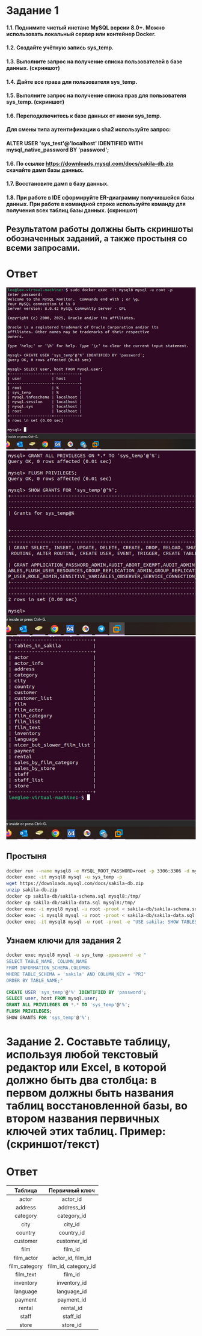 # Задание 1
#### 1.1. Поднимите чистый инстанс MySQL версии 8.0+. Можно использовать локальный сервер или контейнер Docker.
#### 1.2. Создайте учётную запись sys_temp.
#### 1.3. Выполните запрос на получение списка пользователей в базе данных. (скриншот)
#### 1.4. Дайте все права для пользователя sys_temp.
#### 1.5. Выполните запрос на получение списка прав для пользователя sys_temp. (скриншот)
#### 1.6. Переподключитесь к базе данных от имени sys_temp.
#### Для смены типа аутентификации с sha2 используйте запрос:
#### ALTER USER 'sys_test'@'localhost' IDENTIFIED WITH mysql_native_password BY 'password';
#### 1.6. По ссылке https://downloads.mysql.com/docs/sakila-db.zip скачайте дамп базы данных.
#### 1.7. Восстановите дамп в базу данных.
#### 1.8. При работе в IDE сформируйте ER-диаграмму получившейся базы данных. При работе в командной строке используйте команду для получения всех таблиц базы данных. (скриншот)
## Результатом работы должны быть скриншоты обозначенных заданий, а также простыня со всеми запросами.


# Ответ
![Скриншот](https://github.com/MindTempest/git_hw/blob/main/fisr_sql.jpg)
![Скриншот](https://github.com/MindTempest/git_hw/blob/main/permission_sql.jpg)
![Скриншот](https://github.com/MindTempest/git_hw/blob/main/sakila_tables.jpg)

## Простыня
``` bash
docker run --name mysql8 -e MYSQL_ROOT_PASSWORD=root -p 3306:3306 -d mysql:8.0
docker exec -it mysql8 mysql -u sys_temp -p
wget https://downloads.mysql.com/docs/sakila-db.zip
unzip sakila-db.zip
docker cp sakila-db/sakila-schema.sql mysql8:/tmp/
docker cp sakila-db/sakila-data.sql mysql8:/tmp/
docker exec -i mysql8 mysql -u root -proot < sakila-db/sakila-schema.sql
docker exec -i mysql8 mysql -u root -proot < sakila-db/sakila-data.sql
docker exec -it mysql8 mysql -u root -proot -e "USE sakila; SHOW TABLES;"
```
## Узнаем ключи для задания 2
``` bash
docker exec mysql8 mysql -u sys_temp -ppassword -e "
SELECT TABLE_NAME, COLUMN_NAME 
FROM INFORMATION_SCHEMA.COLUMNS 
WHERE TABLE_SCHEMA = 'sakila' AND COLUMN_KEY = 'PRI'
ORDER BY TABLE_NAME;"
```

``` sql
CREATE USER 'sys_temp'@'%' IDENTIFIED BY 'password';
SELECT user, host FROM mysql.user;
GRANT ALL PRIVILEGES ON *.* TO 'sys_temp'@'%';
FLUSH PRIVILEGES;
SHOW GRANTS FOR 'sys_temp'@'%';
```

# Задание 2. Составьте таблицу, используя любой текстовый редактор или Excel, в которой должно быть два столбца: в первом должны быть названия таблиц восстановленной базы, во втором названия первичных ключей этих таблиц. Пример: (скриншот/текст)
# Ответ


| Таблица      |     Первичный ключ   |
|:------------:|:--------------------:|
| actor        |  actor_id            |
| address      |  address_id          |
| category     |  category_id         |
| city	       |  city_id             |
| country	     |  country_id          |
| customer     |  customer_id         |
| film  	     |  film_id             |
| film_actor   |  actor_id, film_id   |
| film_category|  film_id, category_id|
| film_text    |  film_id             |
| inventory	   |  inventory_id        |
| language     |  language_id         |
| payment      |  payment_id          |
| rental       |  rental_id           |
| staff        |  staff_id            |
| store        |  store_id            |

